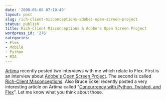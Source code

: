 ```yaml
---
date: '2008-05-08 07:10:49'
layout: post
slug: rich-client-misconceptions-adobes-open-screen-project
status: publish
title: Rich-Client Misconceptions & Adobe's Open Screen Project
wordpress_id: '276'
categories:
- Flex
- Mobile
- Python
- RIA
---
```


[Artima](http://artima.com) recently posted two interviews with me which relate to Flex.  First is an interview about [Adobe's Open Screen Project](http://www.artima.com/forums/flat.jsp?forum=270&thread=230045).  The second is called [Rich-Client Misconceptions](http://www.artima.com/lejava/articles/javaone_2008_james_ward.html).  Also Bruce Eckel recently posted a very interesting article on Artima called "[Concurrency with Python, Twisted, and Flex](http://www.artima.com/weblogs/viewpost.jsp?thread=230001)".  Let me know what you think about those.
